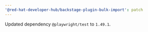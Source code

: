 ```yaml
---
'@red-hat-developer-hub/backstage-plugin-bulk-import': patch
---
```


Updated dependency `@playwright/test` to `1.49.1`.
